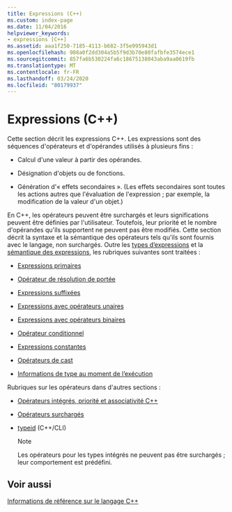 ```yaml
---
title: Expressions (C++)
ms.custom: index-page
ms.date: 11/04/2016
helpviewer_keywords:
- expressions [C++]
ms.assetid: aaa1f250-7185-4113-b682-3f5e995943d1
ms.openlocfilehash: 908a0f2dd304a5b5f9d3b70e80fafbfe3574ece1
ms.sourcegitcommit: 857fa6b530224fa6c18675138043aba9aa0619fb
ms.translationtype: MT
ms.contentlocale: fr-FR
ms.lasthandoff: 03/24/2020
ms.locfileid: "80179937"
---
```

# <a name="expressions-c"></a>Expressions (C++)

Cette section décrit les expressions C++. Les expressions sont des séquences d'opérateurs et d'opérandes utilisés à plusieurs fins :

- Calcul d'une valeur à partir des opérandes.

- Désignation d'objets ou de fonctions.

- Génération d'« effets secondaires ». (Les effets secondaires sont toutes les actions autres que l'évaluation de l'expression ; par exemple, la modification de la valeur d'un objet.)

En C++, les opérateurs peuvent être surchargés et leurs significations peuvent être définies par l'utilisateur. Toutefois, leur priorité et le nombre d'opérandes qu'ils supportent ne peuvent pas être modifiés. Cette section décrit la syntaxe et la sémantique des opérateurs tels qu'ils sont fournis avec le langage, non surchargés. Outre les [types d’expressions](../cpp/types-of-expressions.md) et la [sémantique des expressions](../cpp/semantics-of-expressions.md), les rubriques suivantes sont traitées :

- [Expressions primaires](../cpp/primary-expressions.md)

- [Opérateur de résolution de portée](../cpp/scope-resolution-operator.md)

- [Expressions suffixées](../cpp/postfix-expressions.md)

- [Expressions avec opérateurs unaires](../cpp/expressions-with-unary-operators.md)

- [Expressions avec opérateurs binaires](../cpp/expressions-with-binary-operators.md)

- [Opérateur conditionnel](../cpp/conditional-operator-q.md)

- [Expressions constantes](../cpp/cpp-constant-expressions.md)

- [Opérateurs de cast](../cpp/casting-operators.md)

- [Informations de type au moment de l’exécution](../cpp/run-time-type-information.md)

Rubriques sur les opérateurs dans d'autres sections :

- [Opérateurs intégrés, priorité et associativité C++](../cpp/cpp-built-in-operators-precedence-and-associativity.md)

- [Opérateurs surchargés](../cpp/operator-overloading.md)

- [typeid](../extensions/typeid-cpp-component-extensions.md) (C++/CLI)

    > [!NOTE]
    >  Les opérateurs pour les types intégrés ne peuvent pas être surchargés ; leur comportement est prédéfini.

## <a name="see-also"></a>Voir aussi

[Informations de référence sur le langage C++](../cpp/cpp-language-reference.md)
